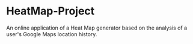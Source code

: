 # HeatMap-Project
An online application of a Heat Map generator based on the analysis of a user's Google Maps location history.
